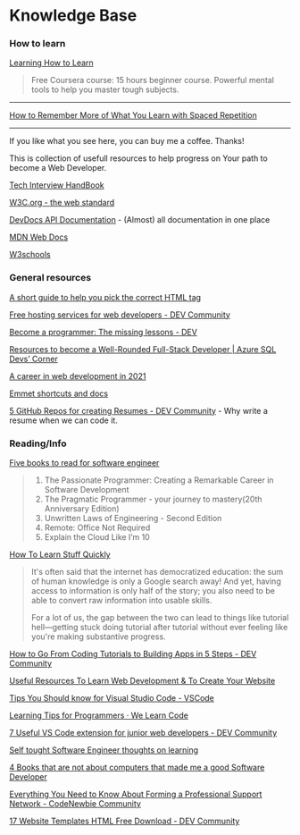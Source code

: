 # Knowledge Base

### How to learn

[Learning How to Learn](https://www.coursera.org/learn/learning-how-to-learn)

> Free Coursera course: 15 hours beginner course. Powerful mental tools to help you master tough subjects.

---

[How to Remember More of What You Learn with Spaced Repetition](https://collegeinfogeek.com/spaced-repetition-memory-technique/)

---

If you like what you see here, you can buy me a coffee. Thanks!

<script type="text/javascript" src="https://cdnjs.buymeacoffee.com/1.0.0/button.prod.min.js" data-name="bmc-button" data-slug="anthroposamu" data-color="#222" data-emoji=""  data-font="Cookie" data-text="Buy me a coffee" data-outline-color="#ffffff" data-font-color="#ffffff" data-coffee-color="#FFDD00" ></script>

This is collection of usefull resources to help progress on Your path to become a Web Developer.

[Tech Interview HandBook](https://techinterviewhandbook.org/)

[W3C.org - the web standard](https://www.w3.org/standards/)

[DevDocs API Documentation](https://devdocs.io/) - (Almost) all documentation in one place

[MDN Web Docs](https://developer.mozilla.org/en-US/docs/Web)

[W3schools](https://www.w3schools.com/tags/default.asp)

### General resources

[A short guide to help you pick the correct HTML tag](https://dev.to/polgarj/a-short-guide-to-help-you-pick-the-correct-html-tag-56l9)

[Free hosting services for web developers - DEV Community](https://dev.to/josiasaurel/free-hosting-services-for-web-developers-3n4g)

[Become a programmer: The missing lessons - DEV](https://dev.to/vetswhocode/become-a-programmer-the-missing-lessons-22p2)

[Resources to become a Well-Rounded Full-Stack Developer | Azure SQL Devs’ Corner](https://devblogs.microsoft.com/azure-sql/resources-to-become-a-full-stack-well-rounded-developer/)

[A career in web development in 2021](https://dev.to/shahilalit/a-career-in-web-development-in-2021-lan)

[Emmet shortcuts and docs](https://docs.emmet.io/abbreviations/)

[5 GitHub Repos for creating Resumes - DEV Community](https://dev.to/ns23/5-github-repos-for-creating-resumes-e3k) - Why write a resume when we can code it.

### Reading/Info

[Five books to read for software engineer](https://julianogtz.github.io/my-personal-blog/posts/five-books-that-changed-my-career-as-a-software-engineer)

> 1. The Passionate Programmer: Creating a Remarkable Career in Software Development
> 2. The Pragmatic Programmer - your journey to mastery(20th Anniversary Edition)
> 3. Unwritten Laws of Engineering - Second Edition
> 4. Remote: Office Not Required
> 5. Explain the Cloud Like I’m 10

[How To Learn Stuff Quickly](https://www.joshwcomeau.com/blog/how-to-learn-stuff-quickly/)

> It's often said that the internet has democratized education: the sum of human knowledge is only a Google search away! And yet, having access to information is only half of the story; you also need to be able to convert raw information into usable skills.
> 
> For a lot of us, the gap between the two can lead to things like tutorial hell—getting stuck doing tutorial after tutorial without ever feeling like you're making substantive progress.

[How to Go From Coding Tutorials to Building Apps in 5 Steps - DEV Community](https://dev.to/anxiouswebdev/how-to-go-from-coding-tutorials-to-building-apps-in-5-steps-13pi)

[Useful Resources To Learn Web Development & To Create Your Website](https://apoorvtyagi.tech/useful-resources-to-learn-web-development-and-to-create-your-website)

[Tips You Should know for Visual Studio Code - VSCode](https://dev.to/zahab/6-tips-and-tricks-every-developer-should-know-in-visual-studio-code-48mo)

[Learning Tips for Programmers · We Learn Code](https://welearncode.com/learning-tips/)

[7 Useful VS Code extension for junior web developers - DEV Community](https://dev.to/stefirosca/7-useful-vs-code-extension-for-junior-web-developers-3pg5)

[Self tought Software Engineer thoughts on learning](https://www.reddit.com/r/learnprogramming/comments/pph1a5/selftaught_student_and_im_somewhat_regretting_how/)

[4 Books that are not about computers that made me a good Software Developer](https://dev.to/jordienr/4-books-that-are-not-about-computers-that-made-me-a-good-software-developer-2hac)

[Everything You Need to Know About Forming a Professional Support Network - CodeNewbie Community](https://community.codenewbie.org/theoriginalbpc/everything-you-need-to-know-about-forming-a-professional-support-network-4c45)

[17 Website Templates HTML Free Download - DEV Community](https://dev.to/afif/border-with-gradient-and-radius-387f)